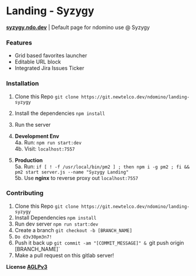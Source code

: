 # Landing - Syzygy

[**syzygy.ndo.dev**](https://syzygy.ndo.dev) | Default page for ndomino use @ Syzygy 

### Features

- Grid based favorites launcher  
- Editable URL block  
- Integrated Jira Issues Ticker   

### Installation

1. Clone this Repo `git clone https://git.newtelco.dev/ndomino/landing-syzygy`  
2. Install the dependencies `npm install`  
3. Run the server  

4. **Development Env**  
4a. Run: `npm run start:dev`  
4b. Visit: `localhost:7557`  

5. **Production**  
5a. Run: `if [ ! -f /usr/local/bin/pm2 ] ; then npm i -g pm2 ; fi && pm2 start server.js --name "Syzygy Landing"`  
5b. Use **nginx** to reverse proxy out `localhost:7557`  

### Contributing

1. Clone this Repo `git clone https://git.newtelco.dev/ndomino/landing-syzygy`  
2. Install Dependencies `npm install`  
3. Run dev server `npm run start:dev`  
4. Create a branch `git checkout -b [BRANCH_NAME]`  
5. `Do d3v30pm3n7!`  
6. Push it back up `git commit -am "[COMMIT_MESSAGE]" & `git push origin [BRANCH_NAME]`  
7. Make a pull request on this gitlab server!  

**License [AGLPv3](https://www.gnu.org/licenses/agpl-3.0.en.html)**